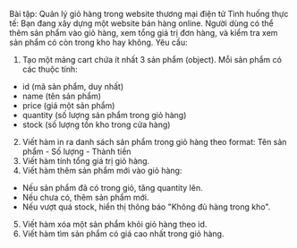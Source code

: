 Bài tập: Quản lý giỏ hàng trong website thương mại điện tử
Tình huống thực tế:
Bạn đang xây dựng một website bán hàng online. Người dùng có thể thêm sản phẩm vào giỏ hàng, xem tổng giá trị đơn hàng, và kiểm tra xem sản phẩm có còn trong kho hay không.
Yêu cầu:

1. Tạo một mảng cart chứa ít nhất 3 sản phẩm (object). Mỗi sản phẩm có các thuộc tính:

- id (mã sản phẩm, duy nhất)
- name (tên sản phẩm)
- price (giá một sản phẩm)
- quantity (số lượng sản phẩm trong giỏ hàng)
- stock (số lượng tồn kho trong cửa hàng)

2. Viết hàm in ra danh sách sản phẩm trong giỏ hàng theo format:
   Tên sản phẩm - Số lượng - Thành tiền
3. Viết hàm tính tổng giá trị giỏ hàng.
4. Viết hàm thêm sản phẩm mới vào giỏ hàng:

- Nếu sản phẩm đã có trong giỏ, tăng quantity lên.
- Nếu chưa có, thêm sản phẩm mới.
- Nếu vượt quá stock, hiển thị thông báo "Không đủ hàng trong kho".

5. Viết hàm xóa một sản phẩm khỏi giỏ hàng theo id.
6. Viết hàm tìm sản phẩm có giá cao nhất trong giỏ hàng.
